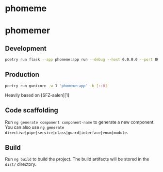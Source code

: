 # phomeme

# phomemer

## Development

```sh
poetry run flask --app phomeme:app run --debug --host 0.0.0.0 --port 8000
```

## Production

```sh
poetry run gunicorn -w 1 'phomeme:app' -b [::0]
```

Heavily based on [SFZ-aalen][1]

## Code scaffolding

Run `ng generate component component-name` to generate a new component. You can also use `ng generate directive|pipe|service|class|guard|interface|enum|module`.

## Build

Run `ng build` to build the project. The build artifacts will be stored in the `dist/` directory.
